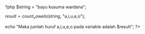 ?php 
$string = "bayu kusuma wardana";

$result = count_vowels($string, "a,i,u,e,o");

echo "Maka jumlah huruf a,i,u,e,o pada variable adalah $result";
?>
